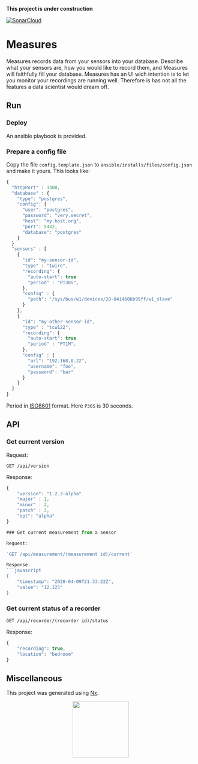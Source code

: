 **This project is under construction**

[![SonarCloud](https://sonarcloud.io/images/project_badges/sonarcloud-white.svg)](https://sonarcloud.io/summary/new_code?id=hirle_measures)

# Measures

Measures records data from your sensors into your database. Describe what your sensors are, how you would like to record them, and Measures will faithfully fill your database.
Measures has an UI wich intention is to let you monitor your recordings are running well. Therefore is has not all the features a data scientist would dream off.

## Run

### Deploy

An ansible playbook is provided.

### Prepare a config file

Copy the file `config.template.json` to `ansible/installs/files/config.json` and make it yours. This looks like:
```javascript
{
  "httpPort" : 3300,
  "database" : {
    "type": "postgres",
    "config": {
      "user": "postgres",
      "password": "very.secret",
      "host": "my.host.org",
      "port": 5432,
      "database": "postgres"
    }
  }
  "sensors" : [
    { 
      "id": "my-sensor-id",
      "type" : "1wire",
      "recording": {
        "auto-start": true
        "period" : "PT30S",
      },
      "config" : {
        "path": "/sys/bus/w1/devices/28-0414606b95ff/w1_slave"
      } 
    },
    { 
      "id": "my-other-sensor-id",
      "type" : "tcw122",
      "recording": {
        "auto-start": true
        "period" : "PT1M",
      },
      "config" : {
        "url": "192.168.0.22",
        "username": "foo",
        "password": "bar"
      } 
    }
  ]
}
```

Period in [ISO8601](https://fr.wikipedia.org/wiki/ISO_8601) format.  Here `P30S` is 30 seconds.


## API

### Get current version

Request:

`GET /api/version`

Response:
```javascript
{
    "version": "1.2.3-alpha"
    "major" : 1,
    "minor" : 2,
    "patch" : 3,
    "opt": "alpha"
}

### Get current measurement from a sensor

Request:

`GET /api/measurement/(measurement id)/current`

Response:
```javascript
{
    "timestamp": "2020-04-09T21:33:22Z",
    "value": "12.125"
}
```

### Get current status of a recorder

`GET /api/recorder/(recorder id)/status`

Response:
```javascript
{
    "recording": true,
    "location": "bedroom"
}
```

## Miscellaneous

This project was generated using [Nx](https://nx.dev).

<p style="text-align: center;"><img src="https://raw.githubusercontent.com/nrwl/nx/master/images/nx-logo.png" width="150"></p>

